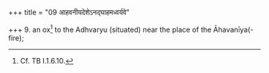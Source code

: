 +++
title = "09 आहवनीयदेशेऽनद्घाहमध्वर्यवे"

+++
9. an ox[^2] to the Adhvaryu (situated) near the place of the Āhavanīya(-fire);


[^2]: Cf. TB I.1.6.10.  
